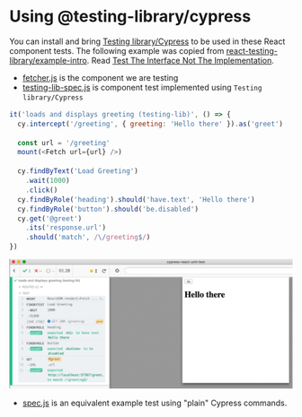# Using @testing-library/cypress

You can install and bring [Testing library/Cypress](https://testing-library.com/docs/react-testing-library/example-intro) to be used in these React component tests. The following example was copied from [react-testing-library/example-intro](https://testing-library.com/docs/react-testing-library/example-intro). Read [Test The Interface Not The Implementation](https://glebbahmutov.com/blog/test-the-interface/).

- [fetcher.js](fetcher.js) is the component we are testing
- [testing-lib-spec.js](testing-lib-spec.js) is component test implemented using `Testing library/Cypress`

```js
it('loads and displays greeting (testing-lib)', () => {
  cy.intercept('/greeting', { greeting: 'Hello there' }).as('greet')

  const url = '/greeting'
  mount(<Fetch url={url} />)

  cy.findByText('Load Greeting')
    .wait(1000)
    .click()
  cy.findByRole('heading').should('have.text', 'Hello there')
  cy.findByRole('button').should('be.disabled')
  cy.get('@greet')
    .its('response.url')
    .should('match', /\/greeting$/)
})
```

![Test image](images/test.png)

- [spec.js](spec.js) is an equivalent example test using "plain" Cypress commands.
